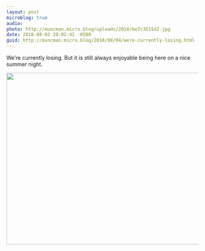 ```yaml
---
layout: post
microblog: true
audio: 
photo: http://muncman.micro.blog/uploads/2018/be7c3515d2.jpg
date: 2018-08-03 20:02:42 -0500
guid: http://muncman.micro.blog/2018/08/04/were-currently-losing.html
---
```

We’re currently losing. But it is still always enjoyable being here on a nice summer night. 

<img src="http://muncman.micro.blog/uploads/2018/be7c3515d2.jpg" width="600" height="450" />
